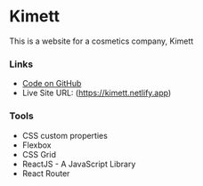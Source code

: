 # Kimett

This is a website for a cosmetics company, Kimett

### Links

- [Code on GitHub](https://github.com/ikennaezef/kimett-cosmetics/)
- Live Site URL: (https://kimett.netlify.app)


### Tools

- CSS custom properties
- Flexbox
- CSS Grid
- ReactJS - A JavaScript Library
- React Router

